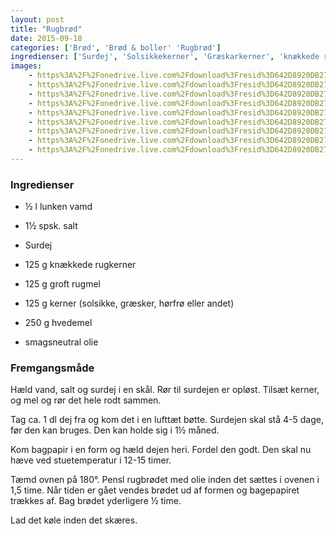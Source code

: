 ```yaml
---
layout: post
title: "Rugbrød"
date: 2015-09-18
categories: ['Brød', 'Brød & boller' 'Rugbrød']
ingredienser: ['Surdej', 'Solsikkekerner', 'Græskarkerner', 'knækkede rugkerner', 'Rugmel']
images:
    - https%3A%2F%2Fonedrive.live.com%2Fdownload%3Fresid%3D642D8920DB2784EE!180120
    - https%3A%2F%2Fonedrive.live.com%2Fdownload%3Fresid%3D642D8920DB2784EE!180128
    - https%3A%2F%2Fonedrive.live.com%2Fdownload%3Fresid%3D642D8920DB2784EE!180131
    - https%3A%2F%2Fonedrive.live.com%2Fdownload%3Fresid%3D642D8920DB2784EE!180135
    - https%3A%2F%2Fonedrive.live.com%2Fdownload%3Fresid%3D642D8920DB2784EE!180136
    - https%3A%2F%2Fonedrive.live.com%2Fdownload%3Fresid%3D642D8920DB2784EE!180137
    - https%3A%2F%2Fonedrive.live.com%2Fdownload%3Fresid%3D642D8920DB2784EE!180145
    - https%3A%2F%2Fonedrive.live.com%2Fdownload%3Fresid%3D642D8920DB2784EE!180118
    - https%3A%2F%2Fonedrive.live.com%2Fdownload%3Fresid%3D642D8920DB2784EE!180141
---
```


### Ingredienser
-   ½ l lunken vamd
-   1½ spsk. salt
-   Surdej
-   125 g knækkede rugkerner
-   125 g groft rugmel
-   125 g kerner (solsikke, græsker, hørfrø eller andet)
-   250 g hvedemel

-   smagsneutral olie

### Fremgangsmåde
Hæld vand, salt og surdej i en skål. Rør til surdejen er opløst. Tilsæt kerner, og mel og rør det hele rodt sammen.

Tag ca. 1 dl dej fra og kom det i en lufttæt bøtte. Surdejen skal stå 4-5 dage, før den kan bruges. Den kan holde sig i 1½ måned.

Kom bagpapir i en form og hæld dejen heri. Fordel den godt. Den skal nu hæve ved stuetemperatur i 12-15 timer.

Tæmd ovnen på 180&deg;. Pensl rugbrødet med olie inden det sættes i ovenen i 1,5 time. Når tiden er gået vendes brødet ud af formen og bagepapiret trækkes af. Bag brødet yderligere ½ time.

Lad det køle inden det skæres.
